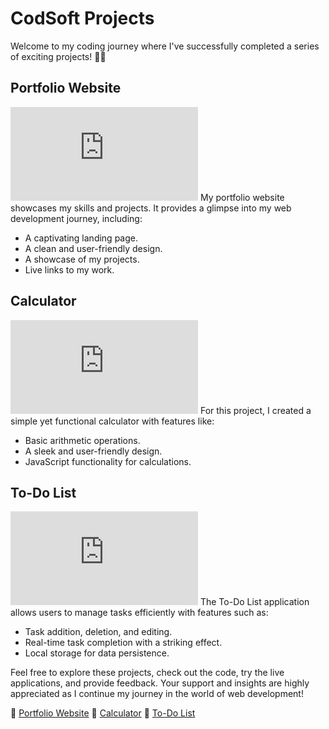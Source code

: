 # CodSoft Projects

Welcome to my coding journey where I've successfully completed a series of exciting projects! 👩‍💻

## Portfolio Website
![Portfolio Website](https://bhadrinath-p-s.github.io/CodSoft/CodSoft_Task01_Portfolio%20Website/Portfolio.html)
My portfolio website showcases my skills and projects. It provides a glimpse into my web development journey, including:
- A captivating landing page.
- A clean and user-friendly design.
- A showcase of my projects.
- Live links to my work.

## Calculator
![Calculator](https://bhadrinath-p-s.github.io/CodSoft/CodSoft_Task02_Calculator/Calculator.html)
For this project, I created a simple yet functional calculator with features like:
- Basic arithmetic operations.
- A sleek and user-friendly design.
- JavaScript functionality for calculations.

## To-Do List
![To-Do List](https://bhadrinath-p-s.github.io/CodSoft/CodSoft_Task03_To-Do-List/ToDoList.html)
The To-Do List application allows users to manage tasks efficiently with features such as:
- Task addition, deletion, and editing.
- Real-time task completion with a striking effect.
- Local storage for data persistence.

Feel free to explore these projects, check out the code, try the live applications, and provide feedback. Your support and insights are highly appreciated as I continue my journey in the world of web development!

🔗 [Portfolio Website](https://bhadrinath-p-s.github.io/CodSoft/CodSoft_Task01_Portfolio%20Website/Portfolio.html)
🔗 [Calculator](https://bhadrinath-p-s.github.io/CodSoft/CodSoft_Task02_Calculator/Calculator.html)
🔗 [To-Do List](https://bhadrinath-p-s.github.io/CodSoft/CodSoft_Task03_To-Do-List/ToDoList.html)
